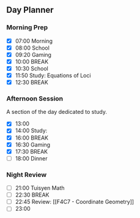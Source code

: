 ## Day Planner
### Morning Prep

- [x] 07:00 Morning
- [x] 08:00 School
- [x] 09:20 Gaming
- [x] 10:00 BREAK
- [x] 10:30 School
- [x] 11:50 Study: Equations of Loci
- [x] 12:30 BREAK

### Afternoon Session

A section of the day dedicated to study.

- [x] 13:00
- [x] 14:00 Study:
- [x] 16:00 BREAK
- [x] 16:30 Gaming
- [x] 17:30 BREAK
- [ ] 18:00 Dinner

### Night Review

- [ ] 21:00 Tuisyen Math
- [ ] 22:30 BREAK
- [ ] 22:45 Review: [[F4C7 - Coordinate Geometry]]
- [ ] 23:00 
